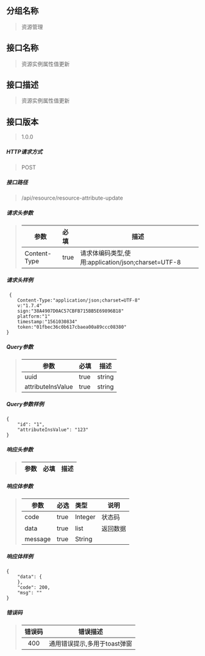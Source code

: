 ## 分组名称
> 资源管理

## 接口名称
> 资源实例属性值更新

## 接口描述
> 资源实例属性值更新

## 接口版本

> 1.0.0

##### HTTP请求方式

> POST

##### 接口路径
> /api/resource/resource-attribute-update

##### 请求头参数
> | 参数       | 必填 | 描述            |
> | ---------- | :--- |  --------------- |
> | Content-Type |true|请求体编码类型,使用:application/json;charset=UTF-8|

##### 请求头样例
```
 {
    Content-Type:"application/json;charset=UTF-8"
    v:"1.7.4"
    sign:"38A4907D0AC57CBFB715BB5E69896B18"
    platform:"1"
    timestamp:"1561030834"
    token:"01fbec36c0b617cbaea00a89ccc08380"
}
```

##### Query参数
> | 参数       | 必填 | 描述            |
> | ---------- | :--- |  --------------- |
> | uuid |true|string|属性主键|
> | attributeInsValue |true|string|属性值|


##### Query参数样例
```
{
    "id": "1",
    "attributeInsValue": "123"
}
```

##### 响应头参数
> | 参数       | 必填 | 描述            |
> | ---------- | :--- |  --------------- |

##### 响应体参数
> | 参数       | 必选 | 类型 | 说明            |
> | ---------- | :--- | :--- | --------------- |
> | code |true|Integer|状态码|
> | data |true|list|返回数据|
> | message |true|String| |


##### 响应体样例
```
{
    "data": {
    },
    "code": 200,
    "msg": ""
}
```
##### 错误码
> | 错误码      |错误描述|
> | :----------: | :---------------: |
> | 400 |通用错误提示,多用于toast弹窗|